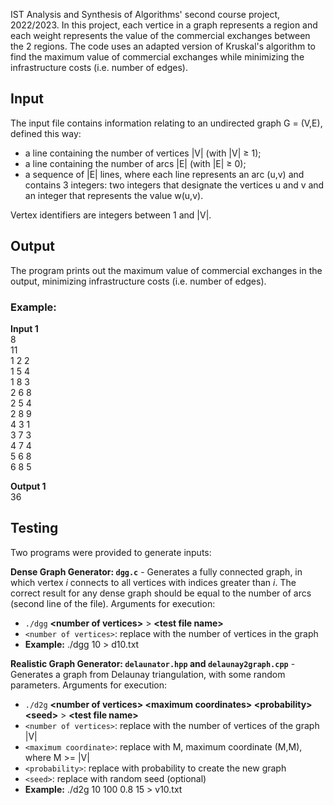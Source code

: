 IST Analysis and Synthesis of Algorithms' second course project, 2022/2023. In this project, each vertice in a graph represents a region and each weight represents the value of the commercial exchanges between the 2 regions. The code uses an adapted version of Kruskal's algorithm to find the maximum value of commercial exchanges while minimizing the infrastructure costs (i.e. number of edges).

##  Input

The input file contains information relating to an undirected graph G = (V,E), defined this way:
- a line containing the number of vertices |V| (with |V| ≥ 1);
- a line containing the number of arcs |E| (with |E| ≥ 0);
- a sequence of |E| lines, where each line represents an arc (u,v) and contains 3 integers: two integers that designate the vertices u and v and an integer that represents the value w(u,v).

Vertex identifiers are integers between 1 and |V|.

## Output

The program prints out the maximum value of commercial exchanges in the output, minimizing infrastructure costs (i.e. number of edges).

### Example:

**Input 1**  \
8  \
11  \
1 2 2  \
1 5 4  \
1 8 3  \
2 6 8  \
2 5 4  \
2 8 9  \
4 3 1  \
3 7 3  \
4 7 4  \
5 6 8  \
6 8 5

**Output 1** \
36

## Testing

Two programs were provided to generate inputs:

**Dense Graph Generator: `dgg.c`** - Generates a fully connected graph, in which vertex _i_ connects to all vertices with indices greater than _i_. The correct result for any dense graph should be equal to the number of arcs (second line of the file). Arguments for execution:
- ``./dgg`` **\<number of vertices\>** > **\<test file name\>**
- `<number of vertices>`: replace with the number of vertices in the graph
- **Example:** ./dgg 10 > d10.txt

**Realistic Graph Generator: `delaunator.hpp` and `delaunay2graph.cpp`** - Generates a graph from Delaunay triangulation, with some random parameters. Arguments for execution:
- `./d2g` **\<number of vertices\> \<maximum coordinates\> \<probability\> \<seed\>** > **\<test file name\>**
- `<number of vertices>`: replace with the number of vertices of the graph |V|
- `<maximum coordinate>`: replace with M, maximum coordinate (M,M), where M >= |V|
- `<probability>`: replace with probability to create the new graph
- `<seed>`: replace with random seed (optional)
- **Example:** ./d2g 10 100 0.8 15 > v10.txt
